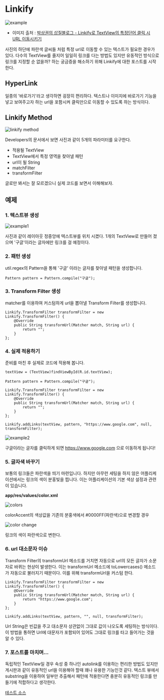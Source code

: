 # Linkify

![example](http://cfile2.uf.tistory.com/image/25568B3857AB39A708797F)

* 이미지 출처 : [박상권의 삽질블로그 - Linkify로 TextView의 특정단어 클릭 시 URL 이동시키기](http://gun0912.tistory.com/66)

사진의 하단에 파란색 글씨들 처럼 특정 url로 이동할 수 있는 텍스트가 필요한 경우가 있다. 다수의 TextView를 줄지어 일일히 링크를 다는 방법도 있지만 유동적인 방식으로 링크를 지정할 순 없을까? 하는 궁금증을 해소하기 위해 Linkify에 대한 포스트를 시작한다.

## HyperLink

일종의 '바로가기'라고 생각하면 굉장히 편리하다. 텍스트나 이미지에 바로가기 기능을 넣고 보여주고자 하는 url을 포함시켜 클릭만으로 이동할 수 있도록 하는 방식이다.

## Linkify Method

![linkify method](https://github.com/Ekutz/Linkify/blob/master/linkify%20method.png?raw=true)

Developers의 문서에서 보면 사진과 같이 5개의 파라미터를 요구한다.

* 적용될 TextView
* TextView에서 특정 영역을 찾아낼 패턴
* url이 될 String
* matchFilter
* transformFilter

글로만 봐서는 잘 모르겠으니 실제 코드를 보면서 이해해보자.

## 예제

### 1. 텍스트뷰 생성

![example1](https://github.com/Ekutz/Linkify/blob/master/example%201.png?raw=true)

사진과 같이 레이아웃 정중앙에 텍스트뷰를 위치 시켰다. 1개의 TextView로 만들어 졌으며 '구글'이라는 글자에만 링크를 걸 예정이다.

### 2. 패턴 생성

util.regex의 Pattern을 통해 '구글' 이라는 글자를 찾아낼 패턴을 생성합니다.

```
Pattern pattern = Pattern.compile("구글");

```

### 3. Transform Filter 생성

matcher를 이용하여 커스텀하게 url을 뽑아낼 Transform Filter를 생성합니다.

```
Linkify.TransformFilter transformFilter = new Linkify.TransformFilter() {
    @Override
    public String transformUrl(Matcher match, String url) {
        return "";
    }
};

```

### 4. 실제 적용하기

준비를 마친 후 실제로 코드에 적용해 봅니다.

```
textView = (TextView)findViewById(R.id.textView);

Pattern pattern = Pattern.compile("구글");

Linkify.TransformFilter transformFilter = new Linkify.TransformFilter() {
    @Override
    public String transformUrl(Matcher match, String url) {
        return "";
    }
};

Linkify.addLinks(textView, pattern, "https://www.google.com", null, transformFilter);

```

![example2](https://github.com/Ekutz/Linkify/blob/master/example%202.png?raw=true)

구글이라는 글자를 클릭하게 되면 https://www.google.com 으로 이동하게 됩니다!

### 5. 글자색 바꾸기

보통의 링크들은 파란색을 띄기 마련입니다. 하지만 아무런 세팅을 하지 않은 어플리케이션에서는 링크의 색이 분홍빛을 띕니다. 이는 어플리케이션의 기본 색상 설정과 관련이 있습니다.

**app/res/values/color.xml**

![colors](https://github.com/Ekutz/Linkify/blob/master/colors.png?raw=true)

colorAccent의 색상값을 기존의 분홍색에서 #0000FF(파란색)으로 변경할 경우

![color change](https://github.com/Ekutz/Linkify/blob/master/color%20change.png?raw=true)

링크의 색이 파란색으로 변한다.

### 6. url 대소문자 이슈

Transform Filter의 transformUrl 메소드를 거치면 자동으로 url의 모든 글자가 소문자로 바뀌는 현상이 발생한다. 이는 transformUrl 메소드에 toLowercases() 메소드가 자동으로 불러지기 때문이다. 이를 위해 transformUrl을 커스텀 한다.

```
Linkify.TransformFilter transformFilter = new Linkify.TransformFilter() {
    @Override
    public String transformUrl(Matcher match, String url) {
        return "https://www.google.com";
    }
};

Linkify.addLinks(textView, pattern, "", null, transformFilter);

```

Url String은 빈값을 주고 대소문자 상관없이 그대로 값이 나오도록 세팅하는 방식이다. 이 방법을 통하면 Url에 대문자가 포함되어 있어도 그대로 링크를 타고 들어가는 것을 알 수 있다.

### 7. 포스트를 마치며...

독립적인 TextView일 경우 속성 중 하나인 autolink를 이용하는 편리한 방법도 있지만 게시판과 같이 유동적인 url을 이용해야 할때 꽤나 유용한 기능인것 같다. 텍스트 뷰에서 substring을 이용하여 일부만 추출해서 패턴에 적용한다면 충분히 유동적인 링크를 만들기에 적합하다고 생각한다.

[테스트 소스](https://github.com/Ekutz/Linkify.git)
